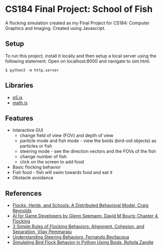 # CS184 Final Project: School of Fish
A flocking simulation created as my Final Project for CS184: Computer Graphics and Imaging. Created using Javascript.

## Setup
To run this project, install it locally and then setup a local server using the following statement. Open on localhost:8000 and navigate to sim.html.
```
$ python3 -m http.server
```

## Libraries
* [p5.js](https://p5js.org/)
* [math.js](https://mathjs.org/)

## Features
* Interactive GUI
  * change field of view (FOV) and depth of view
  * particle mode and fish mode - view the boids (bird-oid objects) as particles or fish
  * steering mode - see the direction vectors and the FOVs of the fish
  * change number of fish
  * click on the screen to add food
* Basic flocking behavior
* Fish food - fish will swim towards food and eat it
* Obstacle avoidance

## References
* [Flocks, Herds, and Schools: A Distributed Behavioral Model, Craig Reynolds](http://www.cs.toronto.edu/~dt/siggraph97-course/cwr87/)
* [AI for Game Developers by Glenn Seemann, David M Bourg: Chapter 4. Flocking](https://www.oreilly.com/library/view/ai-for-game/0596005555/ch04.html)
* [3 Simple Rules of Flocking Behaviors: Alignment, Cohesion, and Separation, Vijay Pemmaraju](https://gamedevelopment.tutsplus.com/tutorials/3-simple-rules-of-flocking-behaviors-alignment-cohesion-and-separation--gamedev-3444)
* [Understanding Steering Behaviors, Fernando Bevilacqua](https://gamedevelopment.tutsplus.com/series/understanding-steering-behaviors--gamedev-12732)
* [Simulating Bird Flock Behavior in Python Using Boids, Rohola Zandie](https://medium.com/better-programming/boids-simulating-birds-flock-behavior-in-python-9fff99375118)
